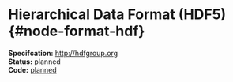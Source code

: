 # Hierarchical Data Format (HDF5) {#node-format-hdf}

**Specifcation:** http://hdfgroup.org  
**Status:** planned  
**Code:** [planned](https://git.rwth-aachen.de/acs/public/villas/node/tree/format-h5pt)
